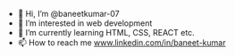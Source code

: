 - 👋 Hi, I’m @baneetkumar-07
- 👀 I’m interested in web development
- 🌱 I’m currently learning HTML, CSS, REACT etc.
- 📫 How to reach me www.linkedin.com/in/baneet-kumar

<!---
baneetkumar-07/baneetkumar-07 is a ✨ special ✨ repository because its `README.md` (this file) appears on your GitHub profile.
You can click the Preview link to take a look at your changes.
--->
